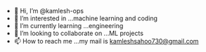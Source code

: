 - 👋 Hi, I’m @kamlesh-ops
- 👀 I’m interested in ...machine learning and coding
- 🌱 I’m currently learning ...engineering
- 💞️ I’m looking to collaborate on ...ML projects
- 📫 How to reach me ...my mail is kamleshsahoo730@gmail.com

<!---
kamlesh-ops/kamlesh-ops is a ✨ special ✨ repository because its `README.md` (this file) appears on your GitHub profile.
You can click the Preview link to take a look at your changes.
--->

